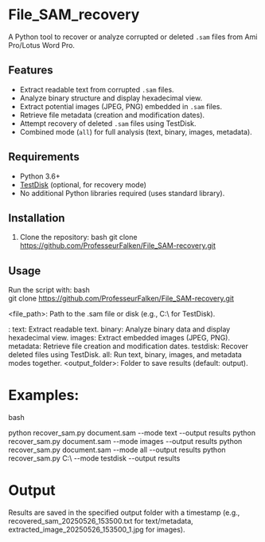 # File_SAM_recovery

A Python tool to recover or analyze corrupted or deleted `.sam` files from Ami Pro/Lotus Word Pro.

## Features
- Extract readable text from corrupted `.sam` files.
- Analyze binary structure and display hexadecimal view.
- Extract potential images (JPEG, PNG) embedded in `.sam` files.
- Retrieve file metadata (creation and modification dates).
- Attempt recovery of deleted `.sam` files using TestDisk.
- Combined mode (`all`) for full analysis (text, binary, images, metadata).

## Requirements
- Python 3.6+
- [TestDisk](https://www.cgsecurity.org/wiki/TestDisk) (optional, for recovery mode)
- No additional Python libraries required (uses standard library).

## Installation
1. Clone the repository:
   bash
   git clone https://github.com/ProfesseurFalken/File_SAM-recovery.git
      
## Usage
   Run the script with:
   bash  
   git clone https://github.com/ProfesseurFalken/File_SAM-recovery.git

   <file_path>: Path to the .sam file or disk (e.g., C:\ for TestDisk).

   <mode>: 
      text: Extract readable text.
      binary: Analyze binary data and display hexadecimal view.
      images: Extract embedded images (JPEG, PNG).
      metadata: Retrieve file creation and modification dates.
      testdisk: Recover deleted files using TestDisk.
      all: Run text, binary, images, and metadata modes together.
      <output_folder>: Folder to save results (default: output).

# Examples:
   bash

   python recover_sam.py document.sam --mode text --output results
   python recover_sam.py document.sam --mode images --output results
   python recover_sam.py document.sam --mode all --output results
   python recover_sam.py C:\ --mode testdisk --output results

# Output
   Results are saved in the specified output folder with a timestamp (e.g., recovered_sam_20250526_153500.txt for text/metadata, extracted_image_20250526_153500_1.jpg for images).

